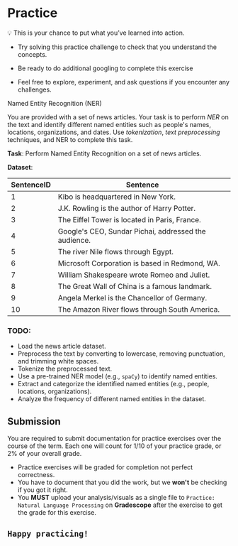 # Practice

<aside>

💡 This is your chance to put what you’ve learned into action.

- Try solving this practice challenge to check that you understand the concepts.

- Be ready to do additional googling to complete this exercise

- Feel free to explore, experiment, and ask questions if you encounter any challenges. 

</aside


### Named Entity Recognition (NER)

You are provided with a set of news articles. Your task is to perform _NER_ on the text and identify different named entities such as people's names, locations, organizations, and dates. Use _tokenization_, _text preprocessing_ techniques, and NER to complete this task.

**Task**: Perform Named Entity Recognition on a set of news articles.

**Dataset**:

| SentenceID | Sentence                                          |
|------------|--------------------------------------------------|
| 1          | Kibo is headquartered in New York.               |
| 2          | J.K. Rowling is the author of Harry Potter.      |
| 3          | The Eiffel Tower is located in Paris, France.    |
| 4          | Google's CEO, Sundar Pichai, addressed the audience. |
| 5          | The river Nile flows through Egypt.              |
| 6          | Microsoft Corporation is based in Redmond, WA.   |
| 7          | William Shakespeare wrote Romeo and Juliet.       |
| 8          | The Great Wall of China is a famous landmark.    |
| 9          | Angela Merkel is the Chancellor of Germany.      |
| 10         | The Amazon River flows through South America.     |


### TODO:
- Load the news article dataset.
- Preprocess the text by converting to lowercase, removing punctuation, and trimming white spaces.
- Tokenize the preprocessed text.
- Use a pre-trained NER model (e.g., `spaCy`) to identify named entities.
- Extract and categorize the identified named entities (e.g., people, locations, organizations).
- Analyze the frequency of different named entities in the dataset.


## Submission
You are required to submit documentation for practice exercises over the course of the term. Each one will count for 1/10 of your practice grade, or 2% of your overall grade.

- Practice exercises will be graded for completion not perfect correctness. 
- You have to document that you did the work, but we **won't** be checking if you got it right.
- You **MUST** upload your analysis/visuals as a single file to `Practice: Natural Language Processing` on **Gradescope** after the exercise to get the grade for this exercise.


## `Happy practicing!`